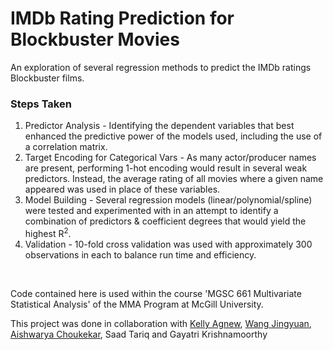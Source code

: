 # IMDb Rating Prediction for Blockbuster Movies

An exploration of several regression methods to predict the IMDb ratings Blockbuster films. 

### **Steps Taken** 
1. Predictor Analysis - Identifying the dependent variables that best enhanced the predictive power of the models used, including the use of a correlation matrix.
2. Target Encoding for Categorical Vars - As many actor/producer names are present, performing 1-hot encoding would result in several weak predictors. Instead, the average rating of all movies where a given name appeared was used in place of these variables.
3. Model Building - Several regression models (linear/polynomial/spline) were tested and experimented with in an attempt to identify a combination of predictors & coefficient degrees that would yield the highest R<sup>2</sup>.
4. Validation - 10-fold cross validation was used with approximately 300 observations in each to balance run time and efficiency.


<br>

Code contained here is used within the course 'MGSC 661 Multivariate Statistical Analysis' of the MMA Program at McGill University.

This project was done in collaboration with [Kelly Agnew](https://github.com/kelly-agnew), [Wang Jingyuan](https://github.com/anarlewang), [Aishwarya Choukekar](https://github.com/aishwaryachoukekar), Saad Tariq and Gayatri Krishnamoorthy